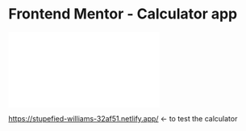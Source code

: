 # Frontend Mentor - Calculator app

![Design preview for the Calculator app coding challenge](index.html)

https://stupefied-williams-32af51.netlify.app/ <- to test the calculator
